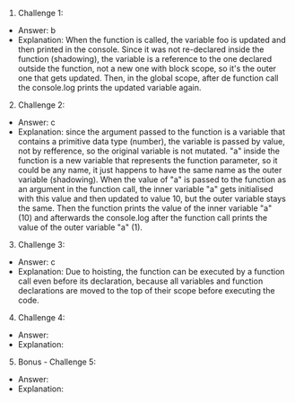 1. Challenge 1:
  - Answer: b
  - Explanation: When the function is called, the variable foo is updated and then printed in the console. Since it was not re-declared inside the function (shadowing), the variable is a reference to the one declared outside the function, not a new one with block scope, so it's the outer one that gets updated. Then, in the global scope, after de function call the console.log prints the updated variable again.


2. Challenge 2:
  - Answer: c
  - Explanation: since the argument passed to the function is a variable that contains a primitive data type (number), the variable is passed by value, not by refference, so the original variable is not mutated. "a" inside the function is a new variable that represents the function parameter, so it could be any name, it just happens to have the same name as the outer variable (shadowing). When the value of "a" is passed to the function as an argument in the function call, the inner variable "a" gets initialised with this value and then updated to value 10, but the outer variable stays the same. Then the function prints the value of the inner variable "a" (10) and afterwards the console.log after the function call prints the value of the outer variable "a" (1).


3. Challenge 3:
  - Answer: c
  - Explanation: Due to hoisting, the function can be executed by a function call even before its declaration, because all variables and function declarations are moved to the top of their scope before executing the code.


4. Challenge 4:
  - Answer:
  - Explanation:


5. Bonus - Challenge 5:
  - Answer:
  - Explanation:
